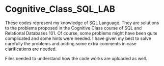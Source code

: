 # Cognitive_Class_SQL_LAB

These codes represent my knowledge of SQL Language. They are solutions to the problems proposed in the Cognitive Class course of SQL and Relational Databases 101. Of course, some problems might have been quite complicated and some hints were needed. I have given my best to solve carefully the problems and adding some extra comments in case clarifications are needed.   

Files needed to understand how the code works are uploaded as well. 
